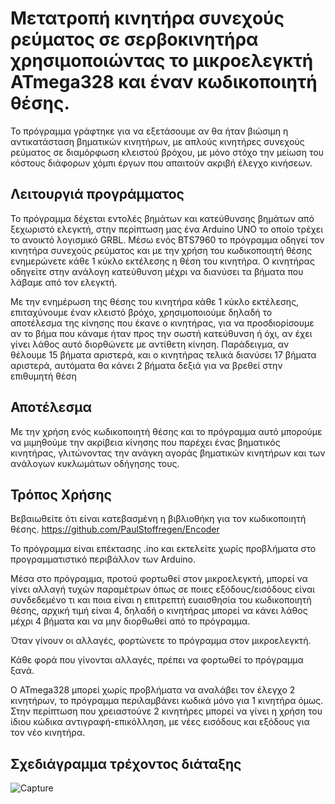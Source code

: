 
# Μετατροπή κινητήρα συνεχούς ρεύματος σε σερβοκινητήρα χρησιμοποιώντας το μικροελεγκτή ATmega328 και έναν κωδικοποιητή θέσης.

Το πρόγραμμα γράφτηκε για να εξετάσουμε αν θα ήταν βιώσιμη η αντικατάσταση βηματικών κινητήρων, με απλούς κινητήρες συνεχούς ρεύματος σε διαμόρφωση κλειστού βρόχου, με μόνο στόχο την μείωση του κόστους διάφορων χόμπι έργων που απαιτούν ακριβή έλεγχο κινήσεων.



## Λειτουργιά προγράμματος

Το πρόγραμμα δέχεται εντολές βημάτων και κατεύθυνσης βημάτων από ξεχωριστό ελεγκτή, στην περίπτωση μας ένα Arduino UNO το οποίο τρέχει το ανοικτό λογισμικό GRBL. Μέσω ενός BTS7960 το πρόγραμμα οδηγεί τον κινητήρα συνεχούς ρεύματος και με την χρήση του κωδικοποιητή θέσης ενημερώνετε κάθε 1 κύκλο εκτέλεσης η θέση του κινητήρα. Ο κινητήρας οδηγείτε στην ανάλογη κατεύθυνση μέχρι να διανύσει τα βήματα που λάβαμε από τον ελεγκτή.

Με την ενημέρωση της θέσης του κινητήρα κάθε 1 κύκλο εκτέλεσης, επιταχύνουμε έναν κλειστό βρόχο, χρησιμοποιούμε δηλαδή το αποτέλεσμα της κίνησης που έκανε ο κινητήρας, για να προσδιορίσουμε αν το βήμα που κάναμε ήταν προς την σωστή κατεύθυνση ή όχι, αν έχει γίνει λάθος αυτό διορθώνετε με αντίθετη κίνηση. Παράδειγμα, αν θέλουμε 15 βήματα αριστερά, και ο κινητήρας τελικά διανύσει 17 βήματα αριστερά, αυτόματα θα κάνει 2 βήματα δεξιά για να βρεθεί στην επιθυμητή θέση



## Αποτέλεσμα

Με την χρήση ενός κωδικοποιητή θέσης και το πρόγραμμα αυτό μπορούμε να μιμηθούμε την ακρίβεια κίνησης που παρέχει ένας βηματικός κινητήρας, γλιτώνοντας την ανάγκη αγοράς βηματικών κινητήρων και των ανάλογων κυκλωμάτων οδήγησης τους.
## Τρόπος Χρήσης

Βεβαιωθείτε ότι είναι κατεβασμένη η βιβλιοθήκη για τον κωδικοποιητή θέσης.
https://github.com/PaulStoffregen/Encoder

Το πρόγραμμα είναι επέκτασης .ino και εκτελείτε χωρίς προβλήματα στο προγραμματιστικό περιβάλλον των Arduino. 

Μέσα στο πρόγραμμα, προτού φορτωθεί στον μικροελεγκτή, μπορεί να γίνει αλλαγή τυχών παραμέτρων όπως σε ποιες εξόδους/εισόδους είναι συνδεδεμένο τι και ποια είναι η επιτρεπτή ευαισθησία του κωδικοποιητή θέσης, αρχική τιμή είναι 4, δηλαδή ο κινητήρας μπορεί να κάνει λάθος μέχρι 4 βήματα και να μην διορθωθεί από το πρόγραμμα.

Όταν γίνουν οι αλλαγές, φορτώνετε το πρόγραμμα στον μικροελεγκτή.

Κάθε φορά που γίνονται αλλαγές, πρέπει να φορτωθεί το πρόγραμμα ξανά.

Ο ATmega328 μπορεί χωρίς προβλήματα να αναλάβει τον έλεγχο 2 κινητήρων, το πρόγραμμα περιλαμβάνει κωδικά μόνο για 1 κινητήρα όμως. Στην περίπτωση που χρειαστούνε 2 κινητήρες μπορεί να γίνει η χρήση του ίδιου κώδικα αντιγραφή-επικόλληση, με νέες εισόδους και εξόδους για τον νέο κινητήρα.
## Σχεδιάγραμμα τρέχοντος διάταξης
![Capture](https://user-images.githubusercontent.com/58628293/221648108-eab8bc9a-8479-485d-8ef2-36df91d9c9d2.PNG)
